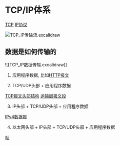# TCP/IP体系

[TCP](Network_TCP_Protocol.md) [IP协议](IP协议.md)

![TCP_IP传输流.excalidraw](TCP_IP传输流.excalidraw)

## 数据是如何传输的

![[TCP_IP数据传输.excalidraw]]
1. 应用程序数据,  比如[HTTP报文](HTTP报文.md)

2. TCP/UDP头部 + 应用程序数据 

[TCP报文头部结构](TCP报文头部结构.md) [运输层报文段](运输层报文段.md)

3. IP头部 + TCP/UDP头部 + 应用程序数据  

[IPv4数据报](IPv4数据报.md)

4. 以太网头部 + IP头部 + TCP/UDP头部 + 应用程序数据

[帧](帧.md)
